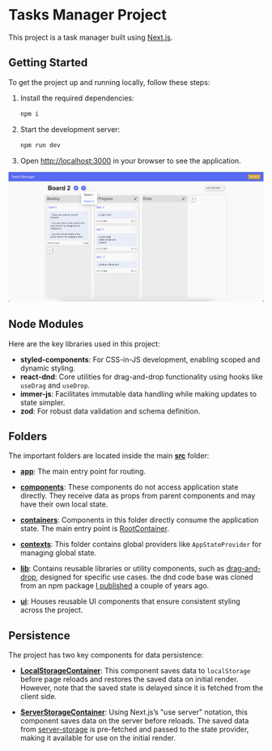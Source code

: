# Tasks Manager Project

This project is a task manager built using [Next.js](https://nextjs.org).

## Getting Started

To get the project up and running locally, follow these steps:

1. Install the required dependencies:

   ```bash
   npm i
   ```

2. Start the development server:

   ```bash
   npm run dev
   ```

3. Open [http://localhost:3000](http://localhost:3000) in your browser to see the application.

![PREVIEW](./screenshot.png)

## Node Modules

Here are the key libraries used in this project:

- **styled-components**: For CSS-in-JS development, enabling scoped and dynamic styling.
- **react-dnd**: Core utilities for drag-and-drop functionality using hooks like `useDrag` and `useDrop`.
- **immer-js**: Facilitates immutable data handling while making updates to state simpler.
- **zod**: For robust data validation and schema definition.

## Folders

The important folders are located inside the main [**src**](./src) folder:

- **[app](./src/app/page.ts)**: The main entry point for routing.
- **[components](./src/components/)**: These components do not access application state directly. They receive data as props from parent components and may have their own local state.
- **[containers](./src/containers/)**: Components in this folder directly consume the application state. The main entry point is [RootContainer](./src/containers/RootContainer/index.tsx).
- **[contexts](./src/contexts/)**: This folder contains global providers like `AppStateProvider` for managing global state.

- **[lib](./src/lib/)**: Contains reusable libraries or utility components, such as [drag-and-drop](./src/lib/drag-and-drop/), designed for specific use cases.
  the dnd code base was cloned from an npm package [I published](https://www.npmjs.com/package/react-nested-dnd) a couple of years ago.

- **[ui](./src/ui/)**: Houses reusable UI components that ensure consistent styling across the project.

## Persistence

The project has two key components for data persistence:

- **[LocalStorageContainer](./src/containers/LocalStorageContainer/index.tsx)**: This component saves data to `localStorage` before page reloads and restores the saved data on initial render. However, note that the saved state is delayed since it is fetched from the client side.

- **[ServerStorageContainer](./src/containers/ServerStorageContainer/)**: Using Next.js’s "use server" notation, this component saves data on the server before reloads. The saved data from [server-storage](./src/server-storage/index.ts) is pre-fetched and passed to the state provider, making it available for use on the initial render.
